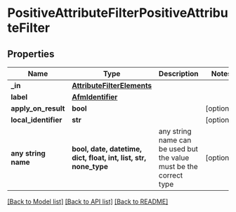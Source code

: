 # PositiveAttributeFilterPositiveAttributeFilter


## Properties
Name | Type | Description | Notes
------------ | ------------- | ------------- | -------------
**_in** | [**AttributeFilterElements**](AttributeFilterElements.md) |  | 
**label** | [**AfmIdentifier**](AfmIdentifier.md) |  | 
**apply_on_result** | **bool** |  | [optional] 
**local_identifier** | **str** |  | [optional] 
**any string name** | **bool, date, datetime, dict, float, int, list, str, none_type** | any string name can be used but the value must be the correct type | [optional]

[[Back to Model list]](../README.md#documentation-for-models) [[Back to API list]](../README.md#documentation-for-api-endpoints) [[Back to README]](../README.md)


